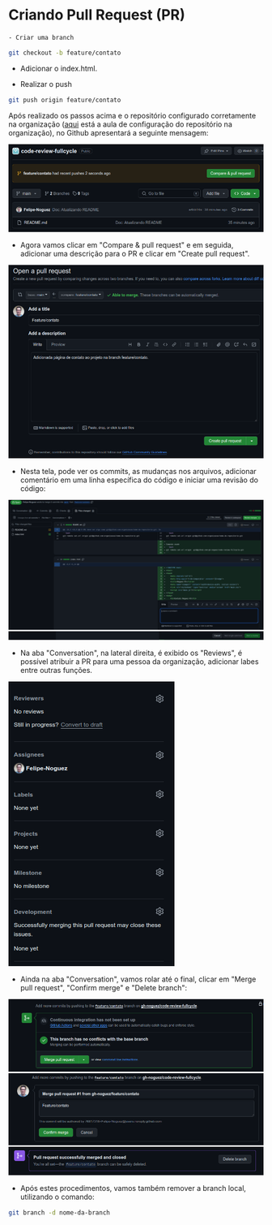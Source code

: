 # Criando Pull Request (PR)

    - Criar uma branch

```bash
git checkout -b feature/contato
```

- Adicionar o index.html.

- Realizar o push

```bash
git push origin feature/contato
```

Após realizado os passos acima e o repositório configurado corretamente na organização ([aqui](https://github.com/gh-noguez/code-review-fullcycle) está a aula de configuração do repositório na organização), no Github apresentará a seguinte mensagem:

![alt text](image.png)

- Agora vamos clicar em "Compare & pull request" e em seguida, adicionar uma descrição para o PR e clicar em "Create pull request".

![alt text](image-1.png)

- Nesta tela, pode ver os commits, as mudanças nos arquivos, adicionar comentário em uma linha específica do código e iniciar uma revisão do código:

![alt text](image-2.png)
![alt text](image-3.png)

- Na aba "Conversation", na lateral direita, é exibido os "Reviews", é possível atribuir a PR para uma pessoa da organização, adicionar labes entre outras funções.

![alt text](image-4.png)

- Ainda na aba "Conversation", vamos rolar até o final, clicar em "Merge pull request", "Confirm merge" e "Delete branch":

![alt text](image-5.png)
![alt text](image-6.png)
![alt text](image-7.png)

- Após estes procedimentos, vamos também remover a branch local, utilizando o comando:

```bash
git branch -d nome-da-branch
```
